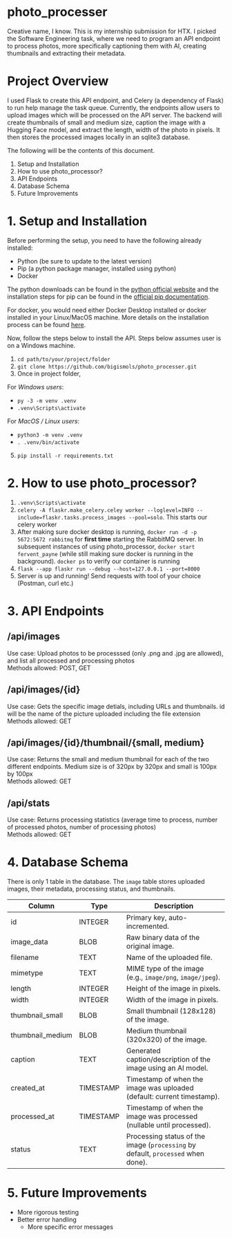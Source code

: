 # photo_processer
Creative name, I know. This is my internship submission for HTX. I picked the Software Engineering task, where we need to program an API endpoint to process photos, more specifically captioning them with AI, creating thumbnails and extracting their metadata. 
# Project Overview
I used Flask to create this API endpoint, and Celery (a dependency of Flask) to run help manage the task queue. Currently, the endpoints allow users to upload images which will be processed on the API server. The backend will create thumbnails of small and medium size, caption the image with a Hugging Face model, and extract the length, width of the photo in pixels. It then stores the processed images locally in an sqlite3 database.

The following will be the contents of this document.
1. Setup and Installation
2. How to use photo_processor?
3. API Endpoints
4. Database Schema
5. Future Improvements

# 1. Setup and Installation
Before performing the setup, you need to have the following already installed:
- Python (be sure to update to the latest version)
- Pip (a python package manager, installed using python)
- Docker

The python downloads can be found in the [python official website](https://www.python.org/downloads/) and the installation steps for pip can be found in the [official pip documentation](https://pip.pypa.io/en/stable/installation/).  

For docker, you would need either Docker Desktop installed or docker installed in your Linux/MacOS machine. More details on the installation process can be found [here](https://docs.docker.com/engine/install/).

Now, follow the steps below to install the API. Steps below assumes user is on a Windows machine.

1. `cd path/to/your/project/folder`
2. `git clone https://github.com/bigismols/photo_processer.git`
3. Once in project folder,

For _Windows users_:

  - `py -3 -m venv .venv`
  - `.venv\Scripts\activate`

For _MacOS / Linux users_:  

  - `python3 -m venv .venv`
  - `. .venv/bin/activate`
5. `pip install -r requirements.txt`  

# 2. How to use photo_processor?

1. `.venv\Scripts\activate`
2. `celery -A flaskr.make_celery.celey worker --loglevel=INFO --include=flaskr.tasks.process_images --pool=solo`. This starts our celery worker
3. After making sure docker desktop is running, `docker run -d -p 5672:5672 rabbitmq` for **first time** starting the RabbitMQ server. In subsequent instances of using photo_processor, `docker start fervent_payne` (while still making sure docker is running in the background). `docker ps` to verify our container is running
4. `flask --app flaskr run --debug --host=127.0.0.1 --port=8000`
5. Server is up and running! Send requests with tool of your choice (Postman, curl etc.)

# 3. API Endpoints

## /api/images
Use case: Upload photos to be processsed (only .png and .jpg are allowed), and list all processed and processing photos  
Methods allowed: POST, GET

## /api/images/{id}
Use case: Gets the specific image detials, including URLs and thumbnails. id will be the name of the picture uploaded including the file extension  
Methods allowed: GET

## /api/images/{id}/thumbnail/{small, medium}
Use case: Returns the small and medium thumbnail for each of the two different endpoints. Medium size is of 320px by 320px and small is 100px by 100px  
Methods allowed: GET

## /api/stats
Use case: Returns processing statistics (average time to process, number of processed photos, number of processing photos)  
Methods allowed: GET

# 4. Database Schema
There is only 1 table in the database. The `image` table stores uploaded images, their metadata, processing status, and thumbnails.

| Column           | Type       | Description                                                                 |
|-----------------|-----------|-----------------------------------------------------------------------------|
| id              | INTEGER   | Primary key, auto-incremented.                                              |
| image_data      | BLOB      | Raw binary data of the original image.                                      |
| filename        | TEXT      | Name of the uploaded file.                                                  |
| mimetype        | TEXT      | MIME type of the image (e.g., `image/png`, `image/jpeg`).                   |
| length          | INTEGER   | Height of the image in pixels.                                              |
| width           | INTEGER   | Width of the image in pixels.                                               |
| thumbnail_small | BLOB      | Small thumbnail (128x128) of the image.                                     |
| thumbnail_medium| BLOB      | Medium thumbnail (320x320) of the image.                                    |
| caption         | TEXT      | Generated caption/description of the image using an AI model.              |
| created_at      | TIMESTAMP | Timestamp of when the image was uploaded (default: current timestamp).      |
| processed_at    | TIMESTAMP | Timestamp of when the image was processed (nullable until processed).       |
| status          | TEXT      | Processing status of the image (`processing` by default, `processed` when done). |

# 5. Future Improvements
- More rigorous testing
- Better error handling
  - More specific error messages
